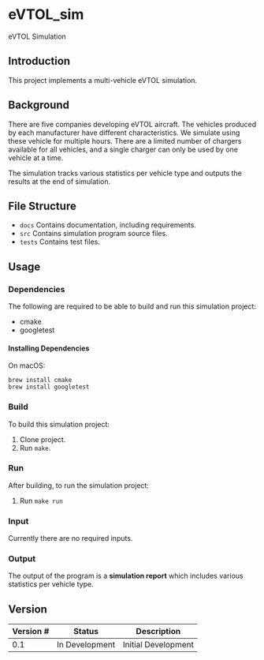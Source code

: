 # eVTOL_sim
eVTOL Simulation

## Introduction

This project implements a multi-vehicle eVTOL simulation.

## Background

There are five companies developing eVTOL aircraft. The vehicles produced by each manufacturer have different characteristics. We simulate using these vehicle for multiple hours. There are a limited number of chargers available for all vehicles, and a single charger can only be used by one vehicle at a time.

The simulation tracks various statistics per vehicle type and outputs the results at the end of simulation.

## File Structure

* `docs` Contains documentation, including requirements.
* `src` Contains simulation program source files.
* `tests` Contains test files.

## Usage

### Dependencies
The following are required to be able to build and run this simulation project:
* cmake
* googletest

#### Installing Dependencies
On macOS:
```
brew install cmake
brew install googletest
```

### Build
To build this simulation project:

1) Clone project.
2) Run `make`.

### Run
After building, to run the simulation project:
1) Run `make run`

### Input
Currently there are no required inputs.

### Output
The output of the program is a **simulation report** which includes various statistics per vehicle type.

## Version
Version # | Status | Description
-- | -- | --
0.1 | In Development | Initial Development